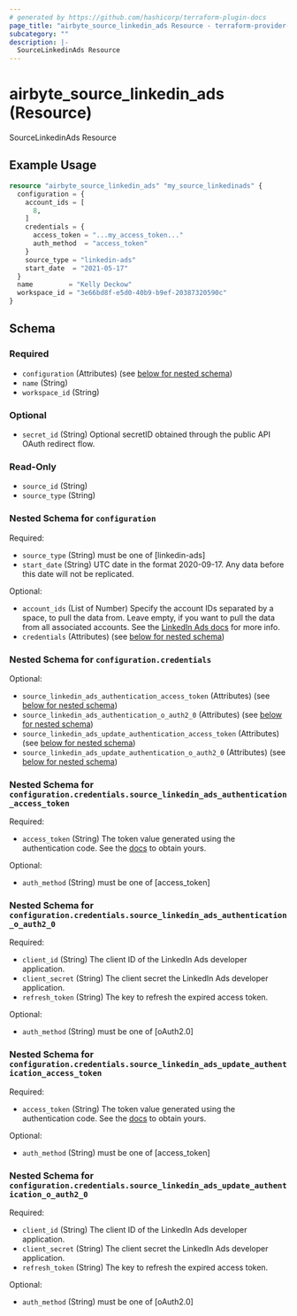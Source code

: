 ```yaml
---
# generated by https://github.com/hashicorp/terraform-plugin-docs
page_title: "airbyte_source_linkedin_ads Resource - terraform-provider-airbyte"
subcategory: ""
description: |-
  SourceLinkedinAds Resource
---
```


# airbyte_source_linkedin_ads (Resource)

SourceLinkedinAds Resource

## Example Usage

```terraform
resource "airbyte_source_linkedin_ads" "my_source_linkedinads" {
  configuration = {
    account_ids = [
      8,
    ]
    credentials = {
      access_token = "...my_access_token..."
      auth_method  = "access_token"
    }
    source_type = "linkedin-ads"
    start_date  = "2021-05-17"
  }
  name         = "Kelly Deckow"
  workspace_id = "3e66bd8f-e5d0-40b9-b9ef-20387320590c"
}
```

<!-- schema generated by tfplugindocs -->
## Schema

### Required

- `configuration` (Attributes) (see [below for nested schema](#nestedatt--configuration))
- `name` (String)
- `workspace_id` (String)

### Optional

- `secret_id` (String) Optional secretID obtained through the public API OAuth redirect flow.

### Read-Only

- `source_id` (String)
- `source_type` (String)

<a id="nestedatt--configuration"></a>
### Nested Schema for `configuration`

Required:

- `source_type` (String) must be one of [linkedin-ads]
- `start_date` (String) UTC date in the format 2020-09-17. Any data before this date will not be replicated.

Optional:

- `account_ids` (List of Number) Specify the account IDs separated by a space, to pull the data from. Leave empty, if you want to pull the data from all associated accounts. See the <a href="https://www.linkedin.com/help/linkedin/answer/a424270/find-linkedin-ads-account-details?lang=en">LinkedIn Ads docs</a> for more info.
- `credentials` (Attributes) (see [below for nested schema](#nestedatt--configuration--credentials))

<a id="nestedatt--configuration--credentials"></a>
### Nested Schema for `configuration.credentials`

Optional:

- `source_linkedin_ads_authentication_access_token` (Attributes) (see [below for nested schema](#nestedatt--configuration--credentials--source_linkedin_ads_authentication_access_token))
- `source_linkedin_ads_authentication_o_auth2_0` (Attributes) (see [below for nested schema](#nestedatt--configuration--credentials--source_linkedin_ads_authentication_o_auth2_0))
- `source_linkedin_ads_update_authentication_access_token` (Attributes) (see [below for nested schema](#nestedatt--configuration--credentials--source_linkedin_ads_update_authentication_access_token))
- `source_linkedin_ads_update_authentication_o_auth2_0` (Attributes) (see [below for nested schema](#nestedatt--configuration--credentials--source_linkedin_ads_update_authentication_o_auth2_0))

<a id="nestedatt--configuration--credentials--source_linkedin_ads_authentication_access_token"></a>
### Nested Schema for `configuration.credentials.source_linkedin_ads_authentication_access_token`

Required:

- `access_token` (String) The token value generated using the authentication code. See the <a href="https://docs.airbyte.com/integrations/sources/linkedin-ads#authentication">docs</a> to obtain yours.

Optional:

- `auth_method` (String) must be one of [access_token]


<a id="nestedatt--configuration--credentials--source_linkedin_ads_authentication_o_auth2_0"></a>
### Nested Schema for `configuration.credentials.source_linkedin_ads_authentication_o_auth2_0`

Required:

- `client_id` (String) The client ID of the LinkedIn Ads developer application.
- `client_secret` (String) The client secret the LinkedIn Ads developer application.
- `refresh_token` (String) The key to refresh the expired access token.

Optional:

- `auth_method` (String) must be one of [oAuth2.0]


<a id="nestedatt--configuration--credentials--source_linkedin_ads_update_authentication_access_token"></a>
### Nested Schema for `configuration.credentials.source_linkedin_ads_update_authentication_access_token`

Required:

- `access_token` (String) The token value generated using the authentication code. See the <a href="https://docs.airbyte.com/integrations/sources/linkedin-ads#authentication">docs</a> to obtain yours.

Optional:

- `auth_method` (String) must be one of [access_token]


<a id="nestedatt--configuration--credentials--source_linkedin_ads_update_authentication_o_auth2_0"></a>
### Nested Schema for `configuration.credentials.source_linkedin_ads_update_authentication_o_auth2_0`

Required:

- `client_id` (String) The client ID of the LinkedIn Ads developer application.
- `client_secret` (String) The client secret the LinkedIn Ads developer application.
- `refresh_token` (String) The key to refresh the expired access token.

Optional:

- `auth_method` (String) must be one of [oAuth2.0]


